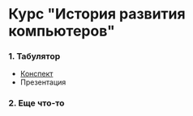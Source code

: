 # Курс "История развития компьютеров"
### 1. Табулятор
* [Конспект](https://github.com/teacher57/history_of_computers/blob/main/notes/tabulating_machine.md)
* Презентация
### 2. Еще что-то
